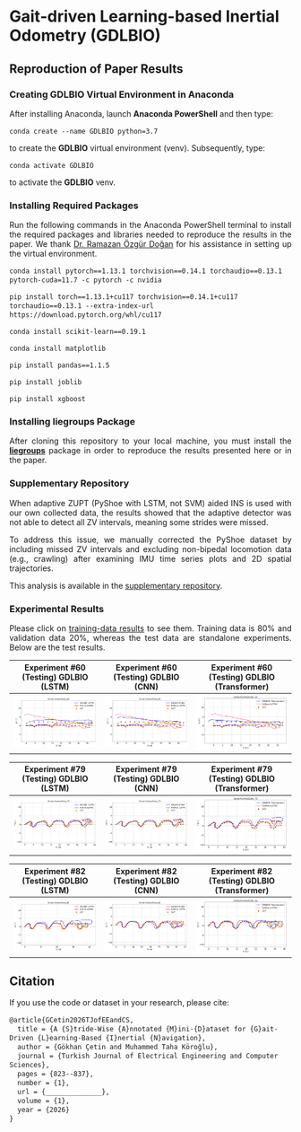 <h1>Gait-driven Learning-based Inertial Odometry (GDLBIO)</h1>

<h2>Reproduction of Paper Results</h2>

<h3>Creating GDLBIO Virtual Environment in Anaconda</h3>

<p align="justify">After installing Anaconda, launch <b>Anaconda PowerShell</b> and then type:</p>

<pre><code>conda create --name GDLBIO python=3.7
</code></pre>

<p align="justify">to create the <b>GDLBIO</b> virtual environment (venv). Subsequently, type:</p>

<pre><code>conda activate GDLBIO
</code></pre>

<p align="justify">to activate the <b>GDLBIO</b> venv.</p>

<h3>Installing Required Packages</h3>

<p align="justify">Run the following commands in the Anaconda PowerShell terminal to install the required packages and libraries needed to reproduce the results in the paper. We thank <a href="https://scholar.google.com.tr/citations?user=F2NkKNAAAAAJ&hl=tr" target="_blank">Dr. Ramazan Özgür Doğan</a> for his assistance in setting up the virtual environment.</p>

<pre><code>conda install pytorch==1.13.1 torchvision==0.14.1 torchaudio==0.13.1 pytorch-cuda=11.7 -c pytorch -c nvidia
</code></pre>

<pre><code>pip install torch==1.13.1+cu117 torchvision==0.14.1+cu117 torchaudio==0.13.1 --extra-index-url https://download.pytorch.org/whl/cu117
</code></pre>

<pre><code>conda install scikit-learn==0.19.1
</code></pre>

<pre><code>conda install matplotlib
</code></pre>

<pre><code>pip install pandas==1.1.5
</code></pre>

<pre><code>pip install joblib
</code></pre>

<pre><code>pip install xgboost
</code></pre>

<h3>Installing <b>liegroups</b> Package</h3>

<p align="justify">After cloning this repository to your local machine, you must install the <a href="https://github.com/utiasSTARS/liegroups" target="_blank"><b>liegroups</b></a> package in order to reproduce the results presented here or in the paper.</p>

<h3>Supplementary Repository</h3>

<p align="justify">When adaptive ZUPT (PyShoe with LSTM, not SVM) aided INS is used with our own collected data, the results showed that the adaptive detector was not able to detect all ZV intervals, meaning some strides were missed.</p>

<p align="justify">To address this issue, we manually corrected the PyShoe dataset by including missed ZV intervals and excluding non-bipedal locomotion data (e.g., crawling) after examining IMU time series plots and 2D spatial trajectories.</p>

<p align="justify">This analysis is available in the <a href="https://github.com/mtahakoroglu/gait-driven-inertial-navigation-dataset" target="_blank">supplementary repository</a>.</p>

<h3>Experimental Results</h3>

<p align="justify">Please click on <a href="https://github.com/mtahakoroglu/gait-driven-learning-based-inertial-odometry/tree/main/results/figs/training">training-data results</a> to see them. Training data is 80% and validation data 20%, whereas the test data are standalone experiments. Below are the test results.</p>

| Experiment #60 (Testing) GDLBIO (LSTM) | Experiment #60 (Testing) GDLBIO (CNN) | Experiment #60 (Testing) GDLBIO (Transformer) |
| :--: | :--: | :--: |
| <img src="results/figs/SensorConnectData_60_GDLBIO_LSTM.png" alt="an example trajectory result for GDLBIO (LSTM) vs. PyShoe (LSTM)" width="500" height="auto"> | <img src="results/figs/SensorConnectData_60_GDLBIO_CNN.png" alt="an example trajectory result for GDLBIO (CNN) vs. PyShoe (LSTM)" width="500" height="auto"> | <img src="results/figs/SensorConnectData_60_GDLBIO_Transformer.png" alt="an example trajectory result for GDLBIO (Transformer) vs. PyShoe (LSTM)" width="500" height="auto"> |

| Experiment #79 (Testing) GDLBIO (LSTM) | Experiment #79 (Testing) GDLBIO (CNN) | Experiment #79 (Testing) GDLBIO (Transformer) |
| :--: | :--: | :--: |
| <img src="results/figs/SensorConnectData_79_GDLBIO_LSTM.png" alt="an example trajectory result for GDLBIO (LSTM) vs. PyShoe (LSTM)" width="500" height="auto"> | <img src="results/figs/SensorConnectData_79_GDLBIO_CNN.png" alt="an example trajectory result for GDLBIO (CNN) vs. PyShoe (LSTM)" width="500" height="auto"> | <img src="results/figs/SensorConnectData_79_GDLBIO_Transformer.png" alt="an example trajectory result for GDLBIO (Transformer) vs. PyShoe (LSTM)" width="500" height="auto"> |

| Experiment #82 (Testing) GDLBIO (LSTM) | Experiment #82 (Testing) GDLBIO (CNN) | Experiment #82 (Testing) GDLBIO (Transformer) |
| :--: | :--: | :--: |
| <img src="results/figs/SensorConnectData_82_GDLBIO_LSTM.png" alt="an example trajectory result for GDLBIO (LSTM) vs. PyShoe (LSTM)" width="500" height="auto"> | <img src="results/figs/SensorConnectData_82_GDLBIO_CNN.png" alt="an example trajectory result for GDLBIO (CNN) vs. PyShoe (LSTM)" width="500" height="auto"> | <img src="results/figs/SensorConnectData_82_GDLBIO_Transformer.png" alt="an example trajectory result for GDLBIO (Transformer) vs. PyShoe (LSTM)" width="500" height="auto"> |

<h2>Citation</h2>

<p align="justify">If you use the code or dataset in your research, please cite:</p>

<pre><code>@article{GCetin2026TJofEEandCS,
  title = {A {S}tride-Wise {A}nnotated {M}ini-{D}ataset for {G}ait-Driven {L}earning-Based {I}nertial {N}avigation},
  author = {Gökhan Çetin and Muhammed Taha Köroğlu},
  journal = {Turkish Journal of Electrical Engineering and Computer Sciences},
  pages = {823--837},
  number = {1},
  url = {______________},
  volume = {1},
  year = {2026}
}
</code></pre>

<!--
<h3>Adaptive and Robust ZUPT Detection Studies</h3>

<p align="justify">Adaptive ZUPT studies [<a href="#ref1" id="gobacktoref1">1</a>, <a href="#ref2" id="gobacktoref2">2</a>, <a href="#ref3" id="gobacktoref3">3</a>, <a href="#ref4" id="gobacktoref4">4</a>]. Liu <i>et al.</i> proposed an improved generalized likelihood ratio test (IGLRT) approach by using Vicon and Hallway experiments of PyShoe dataset <a href="#ref1" id="gobacktoref1">[1]</a>. Robust ZUPT detection studies employ various non-inertial sensing technologies such as magnetic sensors [<a href="#ref5 id="gobacktoref5"">5</a>], dynamic vision sensors (i.e., event cameras) [<a href="#ref6" id="gobacktoref6">6</a>], range sensor (i.e., ulrasonic sensor) [<a href="#ref7" id="gobacktoref7">7</a>] to accurately detect ZUPT samples in gait cycle and improve INS results.</p>

<h2>Foot-Mounted Pedestrian Inertial Navigation Datasets</h2>
<p align="justify">There are various datasets that are annotated with VICON equipments. Some datasets are public [8-9]. Some datasets are not public [13-15]. OptiTrack (an optical motion capture system) study uses Heuristic Drift Reduction (HRD) to deal with heading errors [15].</p>


<h3>About PyShoe Dataset</h3>
<h4>Johan Wahlström & Isaac Skog's comments</h4>
<p align="justify"><b>Wahlström</b> <i>et al.</i> states that a reasonable approach to detect the actual ZUPT samples in a gait cycle would be to label the sensor unit as stationary whenever the velocity is zero [13]. This approach suffers from sensor and modeling errors as mentioned in [13]. More importantly, as the gait speed of the pedestrian changes, the threshold has to be calibrated. The natural solution is to set this threshold in such a way that the navigation performance is optimized. This idea is explored in PyShoe, where several zero-velocity detectors with different fixed thresholds were applied, one by one, to a number of motion trials (sequences of training data). This included both conventional detectors (e.g., SHOE, ARED) based on foot-mounted inertial measurements and detectors that utilized velocity estimates from high-accuracy reference systems (i.e., VICON). For each motion trial, ground-truth zero-velocity labels are extracted from the detector-threshold pair that gave the best positioning performance. To ensure that the best-performing fixed-threshold detector is approximately optimal over a given motion trial (so that there is no time-varying threshold that will give a substantially better performance), the environment and gait style (e.g., walking, running) were fixed within each individual motion trial.</p>

<p align="justify">PyShoe dataset is divided into two groups: Training and testing data. The training data - consisting of walking, running, stair-climbing, and crawling - was recorded from one user in a motion capture area of about 5m x 5m, and includes ground truth position from a camera tracking system. The testing data is divided into two subsets. The first subset was recorded in the hallways of a university building and includes ground truth at manually surveyed locations. This subset was recorded from five users alternating between walking and running. The second subset was recorded from one user walking up and down a staircase and includes ground truth vertical position data on a per-flight basis. In addition, each data recording in the second subset started and ended at the same position, and thus, the position accuracy can be evaluated based on
the corresponding loop-closure error. In [98], this data set was used to compare the performance of six zero-velocity detectors. Code was provided alongside the data.</p>

<h3>Studies that use PyShoe</h3>
<p align="justify">In [1] it says: "Publicly Mixed-Motion Dataset (referring to PyShoe): This dataset consists of the VICON dataset, the Hallway dataset, and the stairs-climbing dataset. The VICON dataset is collected by a LORD Micro-Strain 3DM-GX3-25 IMU at 200 Hz. As pointed out in PyShoe, it consists of 60 experiments, which not only includes walking and running modes but also stair-climbing and crawling modes. Both the Hallway dataset and the stairs-climbing dataset are collected by a Vector Nav VN−100 IMU at 200 Hz. The Hallway dataset consists of 38 motion experiments, which includes walking, running, and combined motion modes. The ground truth of the Hallway dataset is obtained by measuring the locations of the flat markers on the floor. A handheld trigger is given to record the current location versus the known marker location. In the stairs-climbing dataset, only the heights of trajectories are recorded."</p>
<p align="justify">In [1], PyShoe dataset is used to detect the ZVPs for the proposed IGLRT detector, in which not only the ground-truth position information is provided but also the ground-truth binary zero-velocity labels (moving versus stationary) are also provided. Since the trajectories of trials in the VICON dataset are very short, the Hallway dataset is also used to evaluate the performance of the proposed IGLRT detector.</p>
-->

<!--
<h3>REFERENCES</h3>
<p align="justify" id="ref1"><a href="#gobacktoref1">[1]</a> X. Liu, N. Li and Y. Zhang, <a href="https://ieeexplore.ieee.org/document/9956821" target="_blank">"A Novel Adaptive Zero Velocity Detection Algorithm Based on Improved General Likelihood Ratio Test Detector,"</a> in <i>IEEE Sensors Journal</i>, vol. 22, no. 24, pp. 24479-24492, 2022.</p>
<p align="justify" id="ref2"><a href="#gobacktoref2">[2]</a> B. Wagstaff, V. Peretroukhin and J. Kelly, <a href="https://ieeexplore.ieee.org/document/8115947" target="_blank">"Improving foot-mounted inertial navigation through real-time motion classification,"</a> in <i>2017 International Conference on Indoor Positioning and Indoor Navigation (IPIN)</i>, Sapporo, Japan, 2017, pp. 1-8.</p>
<p align="justify" id="ref3"><a href="#gobacktoref3">[3]</a> E. Sangenis, C. -S. Jao and A. M. Shkel, <a href="https://ieeexplore.ieee.org/abstract/document/9967027" target="_blank">"SVM-based Motion Classification Using Foot-mounted IMU for ZUPT-aided INS,"</a> in <i>2022 IEEE Sensors</i>, Dallas, TX, USA, 2022, pp. 1-4.</p>
<p align="justify" id="ref4"><a href="#gobacktoref4">[4]</a> Y. Wang and A. M. Shkel, <a href="https://ieeexplore.ieee.org/document/8861375" target="_blank">"Adaptive Threshold for Zero-Velocity Detector in ZUPT-Aided Pedestrian Inertial Navigation,"</a> in <i>IEEE Sensors Letters</i>, vol. 3, no. 11, pp. 1-4, 2019.</p>
<p align="justify" id="ref5"><a href="#gobacktoref5">[5]</a> Y. Wang and A. M. Shkel, <a href="https://ieeexplore.ieee.org/document/9133730" target="_blank">"A Review on ZUPT-Aided Pedestrian Inertial Navigation,"</a> in <i>2020 27th Saint Petersburg International Conference on Integrated Navigation Systems (ICINS)</i>, St. Petersburg, Russia, 2020.</p>
<p align="justify" id="ref6"><a href="#gobacktoref6">[6]</a> J. Wahlström, I. Skog, F. Gustafsson, A. Markham and N. Trigoni, <a href="https://ieeexplore.ieee.org/abstract/document/8715398" target="_blank">"Zero-Velocity Detection—A Bayesian Approach to Adaptive Thresholding,"</a> in <i>IEEE Sensors Letters</i>, vol. 3, no. 6, pp. 1-4, June 2019.</p>
<p align="justify" id="ref7"><a href="#gobacktoref7">[7]</a> Z. Meng, Z. Deng, P. Zhang and Z. Li, <a href="https://ieeexplore.ieee.org/document/10472598" target="_blank">"Adaptive Mid-Stance Phase Observer-Aided Pedestrian Inertial Navigation System for Varying Gait Speeds,"</a> in <i>IEEE Internet of Things Journal</i>, vol. 11, no. 12, pp. 21904-21915, 15 June, 2024.</p>
<p align="justify" #id="ref8"><a href="#gobacktoref8">[8]</a> C. . -S. Jao, K. Stewart, J. Conradt, E. Neftci and A. M. Shkel, <a href="https://ieeexplore.ieee.org/document/9244906" target="_blank">"Zero Velocity Detector for Foot-mounted Inertial Navigation System Assisted by a Dynamic Vision Sensor,"</a> in <i>2020 DGON Inertial Sensors and Systems (ISS)</i>, Braunschweig, Germany, 2020, pp. 1-18.</p>
<p align="justify" #id="ref9"><a href="#gobacktoref9">[9]</a> C. -S. Jao, Y. Wang and A. M. Shkel, <a href="https://ieeexplore.ieee.org/document/9278755" target="_blank">"A Zero Velocity Detector for Foot-mounted Inertial Navigation Systems Aided by Downward-facing Range Sensor,"</a> in <i>2020 IEEE SENSORS</i>, Rotterdam, Netherlands, 2020, pp. 1-4.</p>
<p align="justify" #id="ref10"><a href="#gobacktoref10">[10]</a> <a href="https://starslab.ca/foot-mounted-inertial-navigation-dataset/">University of Toronto STARS Lab. Foot-Mounted Inertial Navigation Dataset</a></p>
<p align="justify" #id="ref11"><a href="#gobacktoref11">[11]</a> Brandon Wagstaff, Valentin Peretroukhin, Jonathan Kelly, July 20, 2021, <a href="https://ieee-dataport.org/open-access/university-toronto-foot-mounted-inertial-navigation-dataset" target="_blank">"University of Toronto Foot-Mounted Inertial Navigation Dataset"</a>, IEEE Dataport, doi: <a href="https://dx.doi.org/10.21227/v1z6-9z84">https://dx.doi.org/10.21227/v1z6-9z84</a>.</p>
<p align="justify" #id="ref12"><a href="#gobacktoref10">[12]</a> J. Wahlström and I. Skog, <a href="https://ieeexplore.ieee.org/document/9174869" target="_blank">"Fifteen Years of Progress at Zero Velocity: A Review,"</a> in <i>IEEE Sensors Journal</i>, vol. 21, no. 2, pp. 1139-1151, 15 Jan., 2021.</p>
<p align="justify"#id="ref13"><a href="#gobacktoref13">[13]</a> Guimarães, V.; Sousa, I.; Correia, M.V. <a href="https://www.mdpi.com/1424-8220/21/11/3940" target="_blank">Orientation-Invariant Spatio-Temporal Gait Analysis Using Foot-Worn Inertial Sensors.</a> <i>Sensors</i> 2021, 21, 3940.</p>
<p align="justify"#id="ref14"><a href="#gobacktoref14">[14]</a> Guimarães, V.; Sousa, I.; Correia, M.V. <a href="https://www.mdpi.com/1424-8220/21/22/7517" target="_blank">A Deep Learning Approach for Foot Trajectory Estimation in Gait Analysis Using Inertial Sensors.</a> <i>Sensors</i> 2021, 21, 7517.</p>
<p align="justify"#id="ref15"><a href="#gobacktoref15">[15]</a> J. Li et al., <a href="https://ieeexplore.ieee.org/abstract/document/10229495" taget="_blank">"Learning-Based Stance Phase Detection and Multisensor Data Fusion for ZUPT-Aided Pedestrian Dead Reckoning System,"</a> in <i>IEEE Internet of Things Journal</i>, vol. 11, no. 4, pp. 5899-5911, 15 Feb., 2024.</p>
</ul>